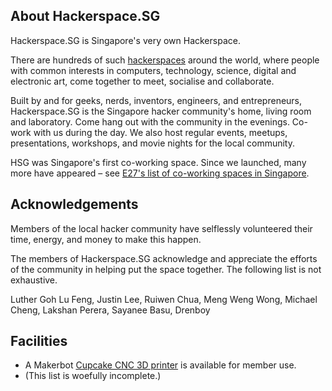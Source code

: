 ## About Hackerspace.SG

Hackerspace.SG is Singapore's very own Hackerspace. 

There are hundreds of such <a href="http://www.hackerspaces.org/">hackerspaces</a> around the world, where people with common interests in computers, technology, science, digital and electronic art, come together to meet, socialise and collaborate.

Built by and for geeks, nerds, inventors, engineers, and entrepreneurs, Hackerspace.SG is the Singapore hacker community's home, living room and laboratory.  Come hang out with the community in the evenings.  Co-work with us during the day.  We also host regular events, meetups, presentations, workshops, and movie nights for the local community.

HSG was Singapore's first co-working space. Since we launched, many more have appeared &ndash; see [E27's list of co-working spaces in Singapore](http://e27.co/surviving-in-the-jungle-of-singapores-co-working-space/).

## Acknowledgements

Members of the local hacker community have selflessly volunteered their time, energy, and money to make this happen.

The members of Hackerspace.SG acknowledge and appreciate the efforts of the community in helping put the space together. The following list is not exhaustive.

Luther Goh Lu Feng, Justin Lee, Ruiwen Chua, Meng Weng Wong, Michael Cheng, Lakshan Perera, Sayanee Basu, Drenboy

## Facilities

- A Makerbot [Cupcake CNC 3D printer](/cupcake) is available for member use.
- (This list is woefully incomplete.)
